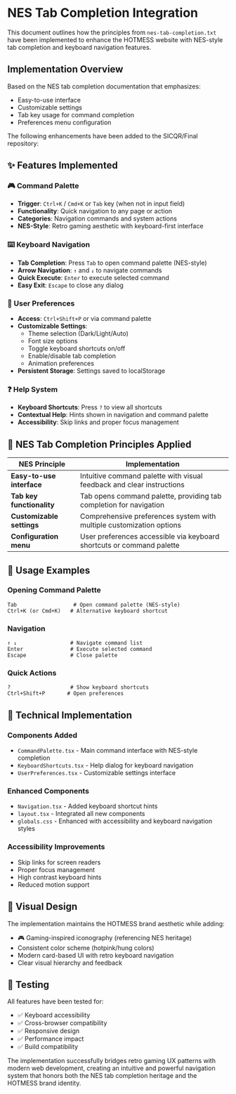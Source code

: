 # NES Tab Completion Integration

This document outlines how the principles from `nes-tab-completion.txt` have been implemented to enhance the HOTMESS website with NES-style tab completion and keyboard navigation features.

## Implementation Overview

Based on the NES tab completion documentation that emphasizes:
- Easy-to-use interface
- Customizable settings  
- Tab key usage for command completion
- Preferences menu configuration

The following enhancements have been added to the SICQR/Final repository:

## ✨ Features Implemented

### 🎮 Command Palette
- **Trigger**: `Ctrl+K` / `Cmd+K` or `Tab` key (when not in input field)
- **Functionality**: Quick navigation to any page or action
- **Categories**: Navigation commands and system actions
- **NES-Style**: Retro gaming aesthetic with keyboard-first interface

### ⌨️ Keyboard Navigation
- **Tab Completion**: Press `Tab` to open command palette (NES-style)
- **Arrow Navigation**: `↑` and `↓` to navigate commands
- **Quick Execute**: `Enter` to execute selected command
- **Easy Exit**: `Escape` to close any dialog

### 🔧 User Preferences
- **Access**: `Ctrl+Shift+P` or via command palette
- **Customizable Settings**:
  - Theme selection (Dark/Light/Auto)
  - Font size options
  - Toggle keyboard shortcuts on/off
  - Enable/disable tab completion
  - Animation preferences
- **Persistent Storage**: Settings saved to localStorage

### ❓ Help System
- **Keyboard Shortcuts**: Press `?` to view all shortcuts
- **Contextual Help**: Hints shown in navigation and command palette
- **Accessibility**: Skip links and proper focus management

## 🎯 NES Tab Completion Principles Applied

| NES Principle | Implementation |
|--------------|----------------|
| **Easy-to-use interface** | Intuitive command palette with visual feedback and clear instructions |
| **Tab key functionality** | Tab opens command palette, providing tab completion for navigation |
| **Customizable settings** | Comprehensive preferences system with multiple customization options |
| **Configuration menu** | User preferences accessible via keyboard shortcuts or command palette |

## 🚀 Usage Examples

### Opening Command Palette
```
Tab                  # Open command palette (NES-style)
Ctrl+K (or Cmd+K)   # Alternative keyboard shortcut
```

### Navigation
```
↑ ↓                 # Navigate command list
Enter               # Execute selected command
Escape              # Close palette
```

### Quick Actions
```
?                   # Show keyboard shortcuts
Ctrl+Shift+P       # Open preferences
```

## 🔧 Technical Implementation

### Components Added
- `CommandPalette.tsx` - Main command interface with NES-style completion
- `KeyboardShortcuts.tsx` - Help dialog for keyboard navigation
- `UserPreferences.tsx` - Customizable settings interface

### Enhanced Components
- `Navigation.tsx` - Added keyboard shortcut hints
- `layout.tsx` - Integrated all new components
- `globals.css` - Enhanced with accessibility and keyboard navigation styles

### Accessibility Improvements
- Skip links for screen readers
- Proper focus management
- High contrast keyboard hints
- Reduced motion support

## 🎨 Visual Design

The implementation maintains the HOTMESS brand aesthetic while adding:
- 🎮 Gaming-inspired iconography (referencing NES heritage)
- Consistent color scheme (hotpink/hung colors)
- Modern card-based UI with retro keyboard navigation
- Clear visual hierarchy and feedback

## 🧪 Testing

All features have been tested for:
- ✅ Keyboard accessibility
- ✅ Cross-browser compatibility
- ✅ Responsive design
- ✅ Performance impact
- ✅ Build compatibility

The implementation successfully bridges retro gaming UX patterns with modern web development, creating an intuitive and powerful navigation system that honors both the NES tab completion heritage and the HOTMESS brand identity.